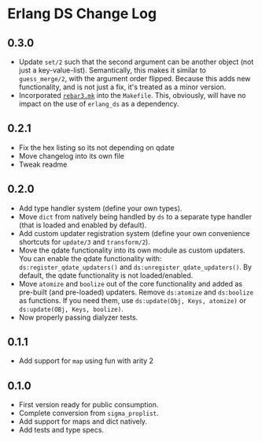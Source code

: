 # Erlang DS Change Log

## 0.3.0

* Update `set/2` such that the second argument can be another object (not just
  a key-value-list). Semantically, this makes it similar to `guess_merge/2`,
  with the argument order flipped.  Because this adds new functionality, and is
  not just a fix, it's treated as a minor version.
* Incorporated [`rebar3.mk`](https://github.com/choptastic/rebar3.mk) into the
  `Makefile`.  This, obviously, will have no impact on the use of `erlang_ds`
  as a dependency.


## 0.2.1

* Fix the hex listing so its not depending on qdate
* Move changelog into its own file
* Tweak readme

## 0.2.0

* Add type handler system (define your own types).
* Move `dict` from natively being handled by `ds` to a separate type handler
  (that is loaded and enabled by default).
* Add custom updater registration system (define your own convenience
  shortcuts for `update/3` and `transform/2`).
* Move the qdate functionality into its own module as custom updaters. You can
  enable the qdate functionality with: `ds:register_qdate_updaters()` and
  `ds:unregister_qdate_updaters()`. By default, the qdate functionality is not
  loaded/enabled.
* Move `atomize` and `boolize` out of the core functionality and added as
  pre-built (and pre-loaded) updaters.  Remove `ds:atomize` and `ds:boolize` as functions. If
  you need them, use `ds:update(Obj, Keys, atomize)` or `ds:update(OBj, Keys,
  boolize)`.
* Now properly passing dialyzer tests.

## 0.1.1

* Add support for `map` using fun with arity 2

## 0.1.0

* First version ready for public consumption.
* Complete conversion from `sigma_proplist`.
* Add support for maps and dict natively.
* Add tests and type specs.
